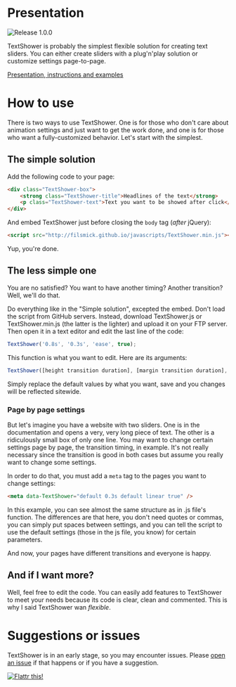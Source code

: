 Presentation
======
![Release 1.0.0](http://b.repl.ca/v1/Release-1.0.0-green.png)

TextShower is probably the simplest flexible solution for creating text sliders. You can either create sliders with a plug'n'play solution or customize settings page-to-page.

<a href="http://filsmick.github.io/TextShower/">Presentation, instructions and examples</a>

How to use
======

There is two ways to use TextShower. One is for those who don't care about animation settings and just want to get the work done, and one is for those who want a fully-customized behavior. Let's start with the simplest.

## The simple solution

Add the following code to your page:
``` html
<div class="TextShower-box"> 
	<strong class="TextShower-title">Headlines of the text</strong> 
	<p class="TextShower-text">Text you want to be showed after click</p>
</div>
```
And embed TextShower just before closing the `body` tag (*after* jQuery):

``` html
<script src="http://filsmick.github.io/javascripts/TextShower.min.js"></script>
```

Yup, you're done.


## The less simple one

You are no satisfied? You want to have another timing? Another transition? Well, we'll do that.

Do everything like in the "Simple solution", excepted the embed. Don't load the script from GitHub servers. Instead, download TextShower.js or TextShower.min.js (the latter is the lighter) and upload it on your FTP server. Then open it in a text editor and edit the last line of the code:

``` javascript
TextShower('0.8s', '0.3s', 'ease', true);
```

This function is what you want to edit. Here are its arguments:

```javascript
TextShower([height transition duration], [margin transition duration], [timing function], [should add a dynamic '+' to the box title? true/false])
```
Simply replace the default values by what you want, save and you changes will be reflected sitewide.

### Page by page settings

But let's imagine you have a website with two sliders. One is in the documentation and opens a very, very long piece of text. The other is a ridiculously small box of only one line. You may want to change certain settings page by page, the transition timing, in example. It's not really necessary since the transition is good in both cases but assume you really want to change some settings.

In order to do that, you must add a `meta` tag to the pages you want to change settings:

```html
<meta data-TextShower="default 0.3s default linear true" />
```
In this example, you can see almost the same structure as in .js file's function. The differences are that here, you don't need quotes or commas, you can simply put spaces between settings, and you can tell the script to use the default settings (those in the js file, you know) for certain parameters.

And now, your pages have different transitions and everyone is happy.

## And if I want more?

Well, feel free to edit the code. You can easily add features to TextShower to meet your needs because its code is clear, clean and commented. This is why I said TextShower wan *flexible*.

Suggestions or issues
======

TextShower is in an early stage, so you may encounter issues. Please [open an issue](https://github.com/filsmick/TextShower/issues) if that happens or if you have a suggestion.


[![Flattr this!](http://api.flattr.com/button/flattr-badge-large.png)](https://flattr.com/submit/auto?user_id=filsmick&url=github.com/TextShower&title=TextShower&language=&tags=github&category=software)

